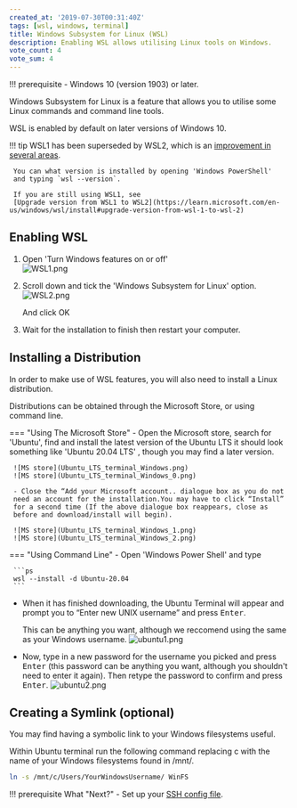 ```yaml
---
created_at: '2019-07-30T00:31:40Z'
tags: [wsl, windows, terminal]
title: Windows Subsystem for Linux (WSL)
description: Enabling WSL allows utilising Linux tools on Windows.
vote_count: 4
vote_sum: 4
---
```


!!! prerequisite
     -   Windows 10 (version 1903) or later.

Windows Subsystem for Linux is a feature that allows you to utilise some
Linux commands and command line tools.

WSL is enabled by default on later versions of Windows 10.

!!! tip
     WSL1 has been superseded by WSL2, which is an
     [improvement in several areas](https://learn.microsoft.com/en-us/windows/wsl/compare-versions).
  
     You can what version is installed by opening 'Windows PowerShell'
     and typing `wsl --version`.
  
     If you are still using WSL1, see
     [Upgrade version from WSL1 to WSL2](https://learn.microsoft.com/en-us/windows/wsl/install#upgrade-version-from-wsl-1-to-wsl-2)

## Enabling WSL

1. Open 'Turn Windows features on or off'  
    ![WSL1.png](Windows_Subsystem_for_Linux_WSL.png)
2. Scroll down and tick the 'Windows Subsystem for Linux' option.  
    ![WSL2.png](Windows_Subsystem_for_Linux_WSL_0.png)
  
    And click OK

3. Wait for the installation to finish then restart your computer.

## Installing a Distribution

In order to make use of WSL features, you will also need to install a Linux distribution.

Distributions can be obtained through the Microsoft Store, or using command line.

=== "Using The Microsoft Store"
     - Open the Microsoft store, search for 'Ubuntu', find and install the
     latest version of the Ubuntu LTS it should look something like
     'Ubuntu 20.04 LTS' , though you may find a later version.

     ![MS store](Ubuntu_LTS_terminal_Windows.png)
     ![MS store](Ubuntu_LTS_terminal_Windows_0.png)  
          
     - Close the “Add your Microsoft account.. dialogue box as you do not
     need an account for the installation.You may have to click “Install”
     for a second time (If the above dialogue box reappears, close as
     before and download/install will begin).
     
     ![MS store](Ubuntu_LTS_terminal_Windows_1.png)
     ![MS store](Ubuntu_LTS_terminal_Windows_2.png)
=== "Using Command Line"
     - Open 'Windows Power Shell' and type

     ```ps
     wsl --install -d Ubuntu-20.04
     ```
  
- When it has finished downloading, the Ubuntu Terminal will appear and prompt you to “Enter new UNIX username”
    and press <kbd>Enter</kbd>.
  
    This can be anything you want, although we reccomend using the same as your Windows username.
    ![ubuntu1.png](Ubuntu_LTS_terminal_Windows_3.png)
  
- Now, type in a new password for the username you picked and press
    <kbd>Enter</kbd> (this password can be anything you want, although you shouldn't need to enter it again).
    Then retype the password to confirm and press <kbd>Enter</kbd>.
    ![ubuntu2.png](Ubuntu_LTS_terminal_Windows_4.png)

## Creating a Symlink (optional)

You may find having a symbolic link to your Windows filesystems useful.

Within Ubuntu terminal run the following command replacing c with the name of
your Windows filesystems found in /mnt/.

```sh
ln -s /mnt/c/Users/YourWindowsUsername/ WinFS
```

!!! prerequisite What "Next?"
     -   Set up your [SSH config file](Standard_Terminal_Setup.md).
